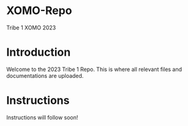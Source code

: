 # XOMO-Repo
Tribe 1 XOMO 2023

# Introduction
Welcome to the 2023 Tribe 1 Repo.
This is where all relevant files and documentations are uploaded.

# Instructions
Instructions will follow soon!
